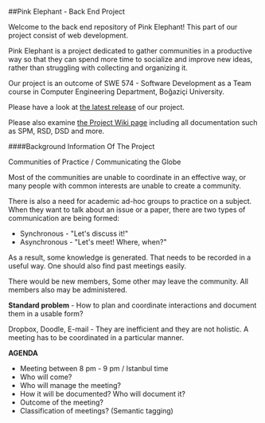 ##Pink Elephant - Back End Project

Welcome to the back end repository of Pink Elephant! This part of our project consist of web development.

Pink Elephant is a project dedicated to gather communities in a productive way so that they can spend more time to socialize and improve new ideas, rather than struggling with collecting and organizing it.  

Our project is an outcome of SWE 574 - Software Development as a Team course in Computer Engineering Department, Boğaziçi University.

Please have a look at [the latest release](http://162.243.215.160/#/) of our project.

Please also examine [the Project Wiki page](https://github.com/swe574-2015fall-group2/core_repo/wiki/Pink-Elephant-Wiki) including all documentation such as SPM, RSD, DSD and more.  


####Background Information Of The Project 

 
Communities of Practice / Communicating the Globe
 
Most of the communities are unable to coordinate in an effective way, or many people with common interests are unable to create a community.
 
There is also a need for academic ad-hoc groups to practice on a subject. When they want to talk about an issue or a paper, there are two types of communication are being formed:
 
- Synchronous - "Let's discuss it!"
- Asynchronous - "Let's meet! Where, when?"
 
As a result, some knowledge is generated. That needs to be recorded in a useful way. One should also find past meetings easily.
 
There would be new members, Some other may leave the community. All members also may be administered.
 
**Standard problem** - How to plan and coordinate interactions and document them in a usable form?
 
Dropbox, Doodle, E-mail - They are inefficient and they are not holistic. A meeting has to be coordinated in a particular manner.
 
**AGENDA**

- Meeting between 8 pm - 9 pm / Istanbul time
- Who will come?
- Who will manage the meeting?
- How it will be documented? Who will document it?
- Outcome of the meeting?
- Classification of meetings? (Semantic tagging)
